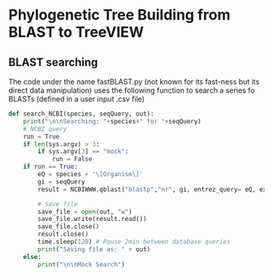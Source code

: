# Phylogenetic Tree Building from BLAST to TreeVIEW
## BLAST searching

The code under the name fastBLAST.py (not known for its fast-ness but its direct data manipulation) uses the following function to search a series fo BLASTs (defined in a user input .csv file)

``` python
def search_NCBI(species, seqQuery, out):	
	print("\n\nSearching: "+species+" for "+seqQuery)
	# NCBI query
	run = True
	if len(sys.argv) > 3:
		if sys.argv[3] == "mock":
			run = False
	if run == True:
		eQ = species + '\[Organism\]'
		gi = seqQuery
		result = NCBIWWW.qblast("blastp","nr", gi, entrez_query= eQ, expect=0.001, hitlist_size=100, ncbi_gi=True)

		# Save file
		save_file = open(out, "w")
		save_file.write(result.read())
		save_file.close()
		result.close()
		time.sleep(120) # Pause 2min between database queries
		print("Saving file as: " + out)
	else:
		print("\n\nMock Search")
```